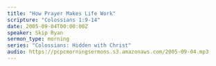 ```yaml
---
title: "How Prayer Makes Life Work"
scripture: "Colossians 1:9-14"
date: 2005-09-04T00:00:00Z
speaker: Skip Ryan
sermon_type: morning
series: "Colossians: Hidden with Christ"
audio: https://pcpcmorningsermons.s3.amazonaws.com/2005-09-04.mp3 
---
```



